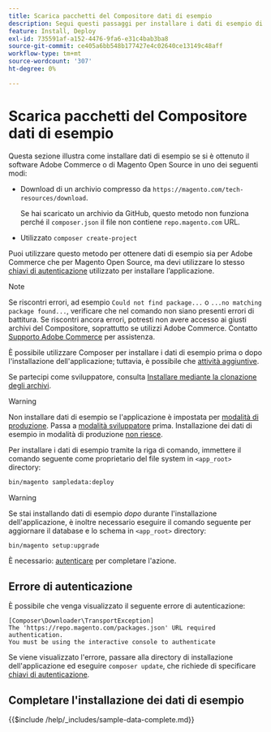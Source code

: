 ```yaml
---
title: Scarica pacchetti del Compositore dati di esempio
description: Segui questi passaggi per installare i dati di esempio di Adobe Commerce e Magento Open Source utilizzando il Composer PHP Package Manager.
feature: Install, Deploy
exl-id: 735591af-a152-4476-9fa6-e31c4bab3ba8
source-git-commit: ce405a6bb548b177427e4c02640ce13149c48aff
workflow-type: tm+mt
source-wordcount: '307'
ht-degree: 0%

---
```


# Scarica pacchetti del Compositore dati di esempio

Questa sezione illustra come installare dati di esempio se si è ottenuto il software Adobe Commerce o di Magento Open Source in uno dei seguenti modi:

* Download di un archivio compresso da `https://magento.com/tech-resources/download`.

  Se hai scaricato un archivio da GitHub, questo metodo non funziona perché il `composer.json` il file non contiene `repo.magento.com` URL.

* Utilizzato `composer create-project`

Puoi utilizzare questo metodo per ottenere dati di esempio sia per Adobe Commerce che per Magento Open Source, ma devi utilizzare lo stesso [chiavi di autenticazione](../prerequisites/authentication-keys.md) utilizzato per installare l’applicazione.

>[!NOTE]
>
>Se riscontri errori, ad esempio `Could not find package...` o `...no matching package found...`, verificare che nel comando non siano presenti errori di battitura. Se riscontri ancora errori, potresti non avere accesso ai giusti archivi del Compositore, soprattutto se utilizzi Adobe Commerce. Contatto [Supporto Adobe Commerce](https://support.magento.com/hc/en-us) per assistenza.

È possibile utilizzare Composer per installare i dati di esempio prima o dopo l&#39;installazione dell&#39;applicazione; tuttavia, è possibile che [attività aggiuntive](remove-or-update.md).

Se partecipi come sviluppatore, consulta [Installare mediante la clonazione degli archivi](git-repositories.md).

>[!WARNING]
>
>Non installare dati di esempio se l&#39;applicazione è impostata per [modalità di produzione](../../configuration/bootstrap/application-modes.md#production-mode). Passa a [modalità sviluppatore](../../configuration/bootstrap/application-modes.md#developer-mode) prima. Installazione dei dati di esempio in modalità di produzione [non riesce](https://support.magento.com/hc/en-us/articles/360033824571#symptom-production-mode-trouble-samp-prod-).

Per installare i dati di esempio tramite la riga di comando, immettere il comando seguente come proprietario del file system in `<app_root>` directory:

```bash
bin/magento sampledata:deploy
```

>[!WARNING]
>
>Se stai installando dati di esempio _dopo_ durante l&#39;installazione dell&#39;applicazione, è inoltre necessario eseguire il comando seguente per aggiornare il database e lo schema in `<app_root>` directory:

```bash
bin/magento setup:upgrade
```

È necessario: [autenticare](../prerequisites/authentication-keys.md) per completare l&#39;azione.

## Errore di autenticazione

È possibile che venga visualizzato il seguente errore di autenticazione:

```terminal
[Composer\Downloader\TransportException]
The 'https://repo.magento.com/packages.json' URL required authentication.
You must be using the interactive console to authenticate
```

Se viene visualizzato l&#39;errore, passare alla directory di installazione dell&#39;applicazione ed eseguire `composer update`, che richiede di specificare [chiavi di autenticazione](../prerequisites/authentication-keys.md).

## Completare l&#39;installazione dei dati di esempio

{{$include /help/_includes/sample-data-complete.md}}
